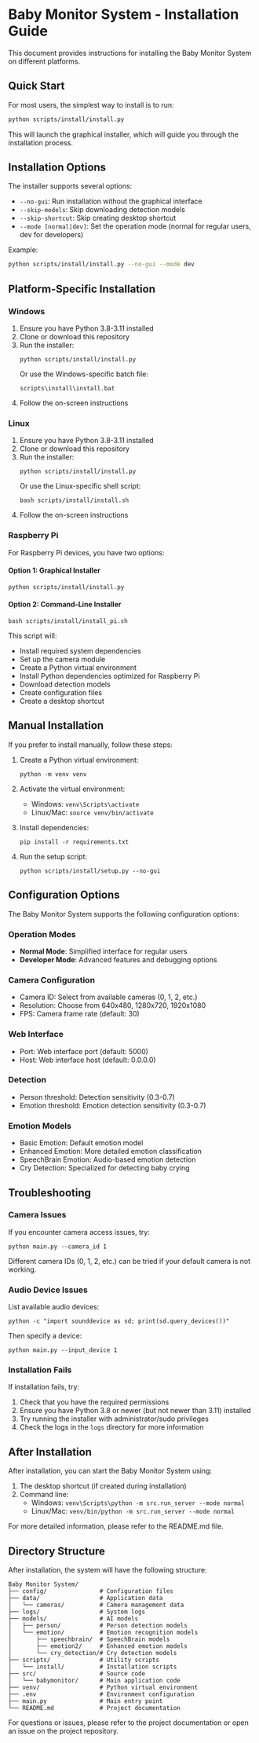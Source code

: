 # Baby Monitor System - Installation Guide

This document provides instructions for installing the Baby Monitor System on different platforms.

## Quick Start

For most users, the simplest way to install is to run:

```bash
python scripts/install/install.py
```

This will launch the graphical installer, which will guide you through the installation process.

## Installation Options

The installer supports several options:

- `--no-gui`: Run installation without the graphical interface
- `--skip-models`: Skip downloading detection models
- `--skip-shortcut`: Skip creating desktop shortcut
- `--mode [normal|dev]`: Set the operation mode (normal for regular users, dev for developers)

Example:
```bash
python scripts/install/install.py --no-gui --mode dev
```

## Platform-Specific Installation

### Windows

1. Ensure you have Python 3.8-3.11 installed
2. Clone or download this repository
3. Run the installer:
   ```
   python scripts/install/install.py
   ```
   Or use the Windows-specific batch file:
   ```
   scripts\install\install.bat
   ```
4. Follow the on-screen instructions

### Linux

1. Ensure you have Python 3.8-3.11 installed
2. Clone or download this repository
3. Run the installer:
   ```
   python scripts/install/install.py
   ```
   Or use the Linux-specific shell script:
   ```
   bash scripts/install/install.sh
   ```
4. Follow the on-screen instructions

### Raspberry Pi

For Raspberry Pi devices, you have two options:

#### Option 1: Graphical Installer
```
python scripts/install/install.py
```

#### Option 2: Command-Line Installer
```
bash scripts/install/install_pi.sh
```

This script will:
- Install required system dependencies
- Set up the camera module
- Create a Python virtual environment
- Install Python dependencies optimized for Raspberry Pi
- Download detection models
- Create configuration files
- Create a desktop shortcut

## Manual Installation

If you prefer to install manually, follow these steps:

1. Create a Python virtual environment:
   ```
   python -m venv venv
   ```

2. Activate the virtual environment:
   - Windows: `venv\Scripts\activate`
   - Linux/Mac: `source venv/bin/activate`

3. Install dependencies:
   ```
   pip install -r requirements.txt
   ```

4. Run the setup script:
   ```
   python scripts/install/setup.py --no-gui
   ```

## Configuration Options

The Baby Monitor System supports the following configuration options:

### Operation Modes
- **Normal Mode**: Simplified interface for regular users
- **Developer Mode**: Advanced features and debugging options

### Camera Configuration
- Camera ID: Select from available cameras (0, 1, 2, etc.)
- Resolution: Choose from 640x480, 1280x720, 1920x1080
- FPS: Camera frame rate (default: 30)

### Web Interface
- Port: Web interface port (default: 5000)
- Host: Web interface host (default: 0.0.0.0)

### Detection
- Person threshold: Detection sensitivity (0.3-0.7)
- Emotion threshold: Emotion detection sensitivity (0.3-0.7)

### Emotion Models
- Basic Emotion: Default emotion model
- Enhanced Emotion: More detailed emotion classification
- SpeechBrain Emotion: Audio-based emotion detection
- Cry Detection: Specialized for detecting baby crying

## Troubleshooting

### Camera Issues

If you encounter camera access issues, try:

```
python main.py --camera_id 1
```

Different camera IDs (0, 1, 2, etc.) can be tried if your default camera is not working.

### Audio Device Issues

List available audio devices:

```
python -c "import sounddevice as sd; print(sd.query_devices())"
```

Then specify a device:

```
python main.py --input_device 1
```

### Installation Fails

If installation fails, try:

1. Check that you have the required permissions
2. Ensure you have Python 3.8 or newer (but not newer than 3.11) installed
3. Try running the installer with administrator/sudo privileges
4. Check the logs in the `logs` directory for more information

## After Installation

After installation, you can start the Baby Monitor System using:

1. The desktop shortcut (if created during installation)
2. Command line:
   - Windows: `venv\Scripts\python -m src.run_server --mode normal`
   - Linux/Mac: `venv/bin/python -m src.run_server --mode normal`

For more detailed information, please refer to the README.md file.

## Directory Structure

After installation, the system will have the following structure:

```
Baby Monitor System/
├── config/               # Configuration files
├── data/                 # Application data
│   └── cameras/          # Camera management data
├── logs/                 # System logs
├── models/               # AI models
│   ├── person/           # Person detection models
│   └── emotion/          # Emotion recognition models
│       ├── speechbrain/  # SpeechBrain models
│       ├── emotion2/     # Enhanced emotion models
│       └── cry_detection/# Cry detection models
├── scripts/              # Utility scripts
│   └── install/          # Installation scripts
├── src/                  # Source code
│   └── babymonitor/      # Main application code
├── venv/                 # Python virtual environment
├── .env                  # Environment configuration
├── main.py               # Main entry point
└── README.md             # Project documentation
```

For questions or issues, please refer to the project documentation or open an issue on the project repository. 